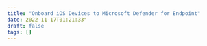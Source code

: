 ```yaml
---
title: "Onboard iOS Devices to Microsoft Defender for Endpoint"
date: 2022-11-17T01:21:33"
draft: false
tags: []
---
```


